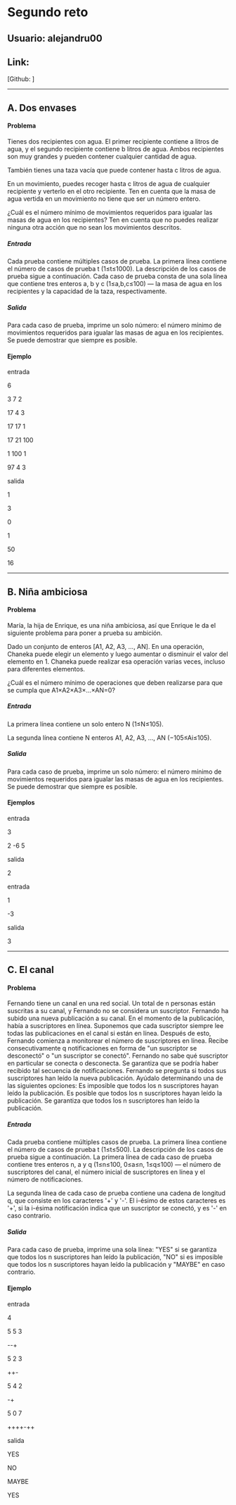 # Segundo reto

## Usuario: alejandru00

## Link:
[Github: ]

-------------------------------------------

## A. Dos envases

#### Problema

Tienes dos recipientes con agua. El primer recipiente contiene a litros de agua, y el segundo
recipiente contiene b litros de agua. Ambos recipientes son muy grandes y pueden contener
cualquier cantidad de agua.

También tienes una taza vacía que puede contener hasta c litros de agua.

En un movimiento, puedes recoger hasta c litros de agua de cualquier recipiente y verterlo
en el otro recipiente. Ten en cuenta que la masa de agua vertida en un movimiento no tiene
que ser un número entero.

¿Cuál es el número mínimo de movimientos requeridos para igualar las masas de agua en
los recipientes? Ten en cuenta que no puedes realizar ninguna otra acción que no sean los
movimientos descritos.

##### Entrada

Cada prueba contiene múltiples casos de prueba. La primera línea contiene el número de
casos de prueba t (1≤t≤1000). La descripción de los casos de prueba sigue a continuación.
Cada caso de prueba consta de una sola línea que contiene tres enteros a, b y c
(1≤a,b,c≤100) — la masa de agua en los recipientes y la capacidad de la taza,
respectivamente.

##### Salida

Para cada caso de prueba, imprime un solo número: el número mínimo de movimientos
requeridos para igualar las masas de agua en los recipientes. Se puede demostrar que
siempre es posible.

#### Ejemplo

entrada

6

3 7 2

17 4 3

17 17 1

17 21 100

1 100 1

97 4 3

salida

1

3

0

1

50

16


--------------------------------

## B. Niña ambiciosa

#### Problema

María, la hija de Enrique, es una niña ambiciosa, así que Enrique le da el siguiente
problema para poner a prueba su ambición.

Dado un conjunto de enteros [A1, A2, A3, ..., AN]. En una operación, Chaneka puede elegir
un elemento y luego aumentar o disminuir el valor del elemento en 1. Chaneka puede
realizar esa operación varias veces, incluso para diferentes elementos.

¿Cuál es el número mínimo de operaciones que deben realizarse para que se cumpla que
A1×A2×A3×...×AN=0?

##### Entrada

La primera línea contiene un solo entero N (1≤N≤105).

La segunda línea contiene N enteros A1, A2, A3, ..., AN (−105≤Ai≤105).

##### Salida

Para cada caso de prueba, imprime un solo número: el número mínimo de movimientos
requeridos para igualar las masas de agua en los recipientes. Se puede demostrar que
siempre es posible.

#### Ejemplos

entrada

3

2 -6 5

salida

2

entrada

1

-3

salida

3

-------------------------------

## C. El canal


#### Problema


Fernando tiene un canal en una red social. Un total de n personas están suscritas a su
canal, y Fernando no se considera un suscriptor.
Fernando ha subido una nueva publicación a su canal. En el momento de la publicación,
había a suscriptores en línea. Suponemos que cada suscriptor siempre lee todas las
publicaciones en el canal si están en línea.
Después de esto, Fernando comienza a monitorear el número de suscriptores en línea.
Recibe consecutivamente q notificaciones en forma de "un suscriptor se desconectó" o "un
suscriptor se conectó". Fernando no sabe qué suscriptor en particular se conecta o
desconecta. Se garantiza que se podría haber recibido tal secuencia de notificaciones.
Fernando se pregunta si todos sus suscriptores han leído la nueva publicación. Ayúdalo
determinando una de las siguientes opciones:
Es imposible que todos los n suscriptores hayan leído la publicación.
Es posible que todos los n suscriptores hayan leído la publicación.
Se garantiza que todos los n suscriptores han leído la publicación.


##### Entrada


Cada prueba contiene múltiples casos de prueba. La primera línea contiene el número de
casos de prueba t (1≤t≤500). La descripción de los casos de prueba sigue a continuación.
La primera línea de cada caso de prueba contiene tres enteros n, a y q (1≤n≤100, 0≤a≤n,
1≤q≤100) — el número de suscriptores del canal, el número inicial de suscriptores en línea
y el número de notificaciones.

La segunda línea de cada caso de prueba contiene una cadena de longitud q, que consiste
en los caracteres '+' y '-'. El i-ésimo de estos caracteres es '+', si la i-ésima notificación
indica que un suscriptor se conectó, y es '-' en caso contrario.


##### Salida


Para cada caso de prueba, imprime una sola línea: "YES" si se garantiza que todos los n
suscriptores han leído la publicación, "NO" si es imposible que todos los n suscriptores
hayan leído la publicación y "MAYBE" en caso contrario.


#### Ejemplo

entrada

4

5 5 3

--+

5 2 3

++-

5 4 2

-+

5 0 7

++++-++

salida

YES

NO

MAYBE

YES
